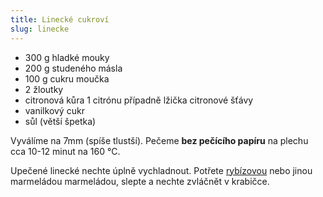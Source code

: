 ```yaml
---
title: Linecké cukroví
slug: linecke
---
```


- 300 g hladké mouky
- 200 g studeného másla
- 100 g cukru moučka
- 2 žloutky
- citronová kůra 1 citrónu případně lžička citronové šťávy
- vanilkový cukr
- sůl (větší špetka)

Vyválíme na 7mm (spíše tlustší). Pečeme **bez pečícího papíru** na plechu cca 10-12 minut na 160 °C.

Upečené linecké nechte úplně vychladnout. 
Potřete [rybízovou](https://www.dm.cz/dmbio-bio-ovocna-pomazanka-cerny-rybiz-p4058172922817.html) nebo jinou marmeládou
marmeládou, slepte a nechte zvláčnět v krabičce.
